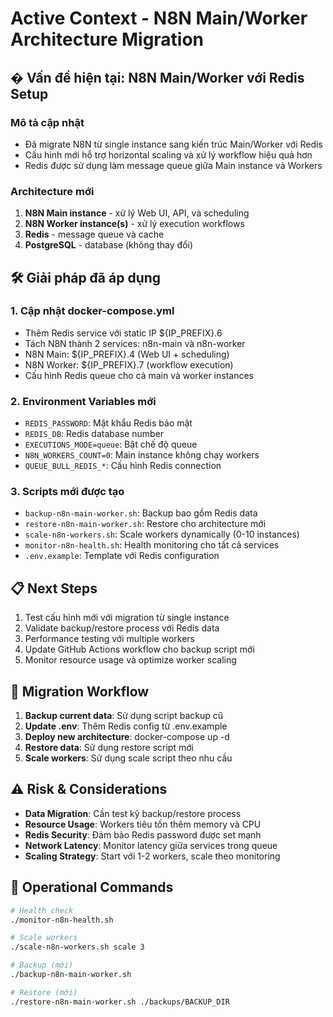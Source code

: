 # Active Context - N8N Main/Worker Architecture Migration

## � Vấn đề hiện tại: N8N Main/Worker với Redis Setup

### Mô tả cập nhật
- Đã migrate N8N từ single instance sang kiến trúc Main/Worker với Redis
- Cấu hình mới hỗ trợ horizontal scaling và xử lý workflow hiệu quả hơn
- Redis được sử dụng làm message queue giữa Main instance và Workers

### Architecture mới
1. **N8N Main instance** - xử lý Web UI, API, và scheduling
2. **N8N Worker instance(s)** - xử lý execution workflows
3. **Redis** - message queue và cache
4. **PostgreSQL** - database (không thay đổi)

## 🛠️ Giải pháp đã áp dụng

### 1. Cập nhật docker-compose.yml
- Thêm Redis service với static IP ${IP_PREFIX}.6
- Tách N8N thành 2 services: n8n-main và n8n-worker
- N8N Main: ${IP_PREFIX}.4 (Web UI + scheduling)
- N8N Worker: ${IP_PREFIX}.7 (workflow execution)
- Cấu hình Redis queue cho cả main và worker instances

### 2. Environment Variables mới
- `REDIS_PASSWORD`: Mật khẩu Redis bảo mật
- `REDIS_DB`: Redis database number
- `EXECUTIONS_MODE=queue`: Bật chế độ queue
- `N8N_WORKERS_COUNT=0`: Main instance không chạy workers
- `QUEUE_BULL_REDIS_*`: Cấu hình Redis connection

### 3. Scripts mới được tạo
- `backup-n8n-main-worker.sh`: Backup bao gồm Redis data
- `restore-n8n-main-worker.sh`: Restore cho architecture mới
- `scale-n8n-workers.sh`: Scale workers dynamically (0-10 instances)
- `monitor-n8n-health.sh`: Health monitoring cho tất cả services
- `.env.example`: Template với Redis configuration

## 📋 Next Steps
1. Test cấu hình mới với migration từ single instance
2. Validate backup/restore process với Redis data
3. Performance testing với multiple workers
4. Update GitHub Actions workflow cho backup script mới
5. Monitor resource usage và optimize worker scaling

## 🔄 Migration Workflow
1. **Backup current data**: Sử dụng script backup cũ
2. **Update .env**: Thêm Redis config từ .env.example
3. **Deploy new architecture**: docker-compose up -d
4. **Restore data**: Sử dụng restore script mới
5. **Scale workers**: Sử dụng scale script theo nhu cầu

## ⚠️ Risk & Considerations
- **Data Migration**: Cần test kỹ backup/restore process
- **Resource Usage**: Workers tiêu tốn thêm memory và CPU
- **Redis Security**: Đảm bảo Redis password được set mạnh
- **Network Latency**: Monitor latency giữa services trong queue
- **Scaling Strategy**: Start với 1-2 workers, scale theo monitoring

## 🔧 Operational Commands
```bash
# Health check
./monitor-n8n-health.sh

# Scale workers
./scale-n8n-workers.sh scale 3

# Backup (mới)
./backup-n8n-main-worker.sh

# Restore (mới)
./restore-n8n-main-worker.sh ./backups/BACKUP_DIR
``` 